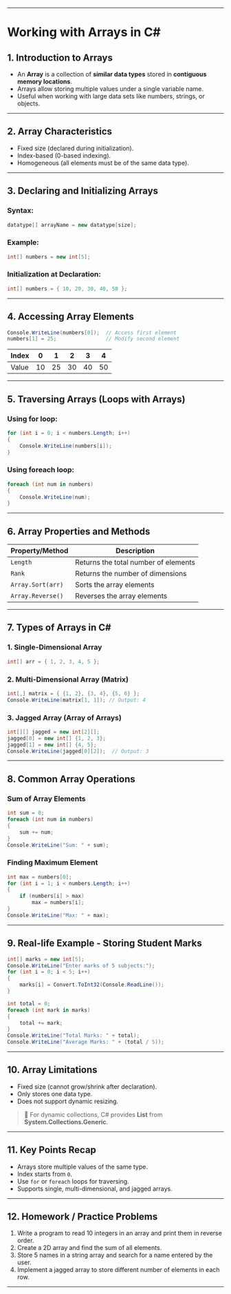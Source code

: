  
---

# **Working with Arrays in C#**



##  **1. Introduction to Arrays**
- An **Array** is a collection of **similar data types** stored in **contiguous memory locations**.
- Arrays allow storing multiple values under a single variable name.
- Useful when working with large data sets like numbers, strings, or objects.

---

##  **2. Array Characteristics**
- Fixed size (declared during initialization).
- Index-based (0-based indexing).
- Homogeneous (all elements must be of the same data type).

---

##  **3. Declaring and Initializing Arrays**
### **Syntax:**
```csharp
datatype[] arrayName = new datatype[size];
```

### **Example:**
```csharp
int[] numbers = new int[5];
```

### **Initialization at Declaration:**
```csharp
int[] numbers = { 10, 20, 30, 40, 50 };
```

---

##  **4. Accessing Array Elements**
```csharp
Console.WriteLine(numbers[0]);  // Access first element
numbers[1] = 25;                // Modify second element
```

| Index | 0   | 1   | 2   | 3   | 4   |
|------|-----|-----|-----|-----|-----|
| Value| 10  | 25  | 30  | 40  | 50  |

---

##  **5. Traversing Arrays (Loops with Arrays)**
### **Using for loop:**
```csharp
for (int i = 0; i < numbers.Length; i++)
{
    Console.WriteLine(numbers[i]);
}
```

### **Using foreach loop:**
```csharp
foreach (int num in numbers)
{
    Console.WriteLine(num);
}
```

---

##  **6. Array Properties and Methods**
| Property/Method   | Description                          |
|-------------------|--------------------------------------|
| `Length`          | Returns the total number of elements |
| `Rank`            | Returns the number of dimensions     |
| `Array.Sort(arr)` | Sorts the array elements             |
| `Array.Reverse()` | Reverses the array elements          |

---

##  **7. Types of Arrays in C#**
### **1. Single-Dimensional Array**
```csharp
int[] arr = { 1, 2, 3, 4, 5 };
```

### **2. Multi-Dimensional Array (Matrix)**
```csharp
int[,] matrix = { {1, 2}, {3, 4}, {5, 6} };
Console.WriteLine(matrix[1, 1]); // Output: 4
```

### **3. Jagged Array (Array of Arrays)**
```csharp
int[][] jagged = new int[2][];
jagged[0] = new int[] {1, 2, 3};
jagged[1] = new int[] {4, 5};
Console.WriteLine(jagged[0][2]);  // Output: 3
```

---

##  **8. Common Array Operations**
### **Sum of Array Elements**
```csharp
int sum = 0;
foreach (int num in numbers)
{
    sum += num;
}
Console.WriteLine("Sum: " + sum);
```

### **Finding Maximum Element**
```csharp
int max = numbers[0];
for (int i = 1; i < numbers.Length; i++)
{
    if (numbers[i] > max)
        max = numbers[i];
}
Console.WriteLine("Max: " + max);
```

---

##  **9. Real-life Example - Storing Student Marks**
```csharp
int[] marks = new int[5];
Console.WriteLine("Enter marks of 5 subjects:");
for (int i = 0; i < 5; i++)
{
    marks[i] = Convert.ToInt32(Console.ReadLine());
}

int total = 0;
foreach (int mark in marks)
{
    total += mark;
}
Console.WriteLine("Total Marks: " + total);
Console.WriteLine("Average Marks: " + (total / 5));
```

---

##  **10. Array Limitations**
- Fixed size (cannot grow/shrink after declaration).
- Only stores one data type.
- Does not support dynamic resizing.

> 🔎 For dynamic collections, C# provides **List<T>** from **System.Collections.Generic**.

---

##  **11. Key Points Recap**
- Arrays store multiple values of the same type.
- Index starts from `0`.
- Use `for` or `foreach` loops for traversing.
- Supports single, multi-dimensional, and jagged arrays.

---

##  **12. Homework / Practice Problems**
1. Write a program to read 10 integers in an array and print them in reverse order.
2. Create a 2D array and find the sum of all elements.
3. Store 5 names in a string array and search for a name entered by the user.
4. Implement a jagged array to store different number of elements in each row.

---

 